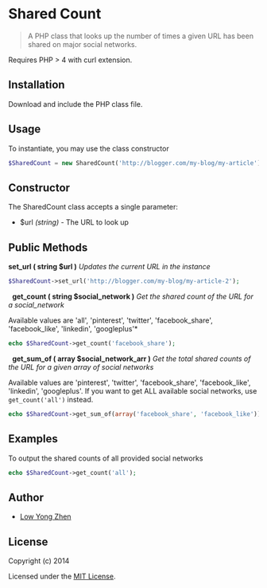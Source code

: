 Shared Count
=======

> A PHP class that looks up the number of times a given URL has been shared on major social networks.

Requires PHP > 4 with curl extension.

Installation
-------

Download and include the PHP class file.

Usage
-------

To instantiate, you may use the class constructor
```php
$SharedCount = new SharedCount('http://blogger.com/my-blog/my-article');
```

Constructor
-----

The SharedCount class accepts a single parameter:

- $url _(string)_ - The URL to look up

Public Methods
-------

**set_url ( string $url )**
*Updates the current URL in the instance*

```php
$SharedCount->set_url('http://blogger.com/my-blog/my-article-2');
```
&nbsp;
**get_count ( string $social_network )**
*Get the shared count of the URL for a social_network*

Available values are 'all', 'pinterest', 'twitter', 'facebook_share', 'facebook_like', 'linkedin', 'googleplus'*

```php
echo $SharedCount->get_count('facebook_share');
```
&nbsp;
**get_sum_of ( array $social_network_arr )**
*Get the total shared counts of the URL for a given array of social networks*

Available values are 'pinterest', 'twitter', 'facebook_share', 'facebook_like', 'linkedin', 'googleplus'. If you want to get ALL available social networks, use `get_count('all')` instead.

```php
echo $SharedCount->get_sum_of(array('facebook_share', 'facebook_like'));
```
Examples
-------

To output the shared counts of all provided social networks
```php
echo $SharedCount->get_count('all');
```

Author
-------

- [Low Yong Zhen](mailto:yz@stargate.io)

License
-------

Copyright (c) 2014

Licensed under the [MIT License](http://yzlow.mit-license.org/).